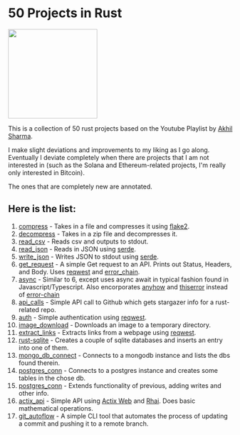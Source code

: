 # 50 Projects in Rust

<img height="200" width="200" align=center src="https://cdn.simpleicons.org/rust/ce412b">

This is a collection of 50 rust projects based on the Youtube Playlist by [Akhil Sharma](https://www.youtube.com/playlist?list=PL5dTjWUk_cPYuhHm9_QImW7_u4lr5d6zO).

I make slight deviations and improvements to my liking as I go along. Eventually I deviate completely when there are projects that I am not interested in (such as the Solana and Ethereum-related projects, I'm really only interested in Bitcoin).

The ones that are completely new are annotated.

## Here is the list:

1. [compress](./compress) - Takes in a file and compresses it using [flake2](https://docs.rs/flate2/latest/flate2/).
2. [decompress](./decompress/) - Takes in a zip file and decompresses it.
3. [read_csv](./read_csv/) - Reads csv and outputs to stdout.
4. [read_json](./read_json/) - Reads in JSON using [serde](https://serde.rs/).
5. [write_json](./write_json) - Writes JSON to stdout using [serde](https://serde.rs/).
6. [get_request](./get_request) - A simple Get request to an API. Prints out Status, Headers, and Body. Uses [reqwest](https://docs.rs/reqwest/latest/reqwest/) and [error_chain](https://docs.rs/error-chain/latest/error_chain/).
7. [async](./async_await/) - Similar to 6, except uses async await in typical fashion found in Javascript/Typescript. Also encorporates [anyhow](https://docs.rs/anyhow/latest/anyhow/) and [thiserror](https://docs.rs/thiserror/latest/thiserror/) instead of [error-chain](https://docs.rs/error-chain/latest/error_chain/)
8. [api_calls](./api_calls/) - Simple API call to Github which gets stargazer info for a rust-related repo.
9. [auth](./auth/) - Simple authentication using [reqwest](https://docs.rs/reqwest/latest/reqwest/).
10. [image_download](./image_download/) - Downloads an image to a temporary directory.
11. [extract_links](./extract_links/) - Extracts links from a webpage using [reqwest](https://docs.rs/reqwest/latest/reqwest/).
12. [rust-sqlite](./rust-sqlite/) - Creates a couple of sqlite databases and inserts an entry into one of them.
13. [mongo_db_connect](./mongo_conn/) - Connects to a mongodb instance and lists the dbs found therein.
14. [postgres_conn](./psql_conn) - Connects to a postgres instance and creates some tables in the chose db.
15. [postgres_conn](./psql_conn) - Extends functionality of previous, adding writes and other info.
16. [actix_api](./actix_api/) - Simple API using [Actix Web](https://actix.rs/) and [Rhai](https://rhai.rs/). Does basic mathematical operations.
17. [git_autoflow](./git_autoflow/) - A simple CLI tool that automates the process of updating a commit and pushing it to a remote branch.


